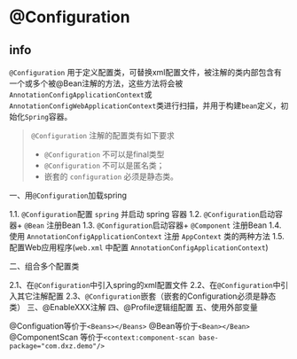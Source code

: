 # @Configuration

## info

`@Configuration` 用于定义配置类，可替换xml配置文件，被注解的类内部包含有一个或多个被@Bean注解的方法，这些方法将会被`AnnotationConfigApplicationContext`或`AnnotationConfigWebApplicationContext`类进行扫描，并用于构建`bean`定义，初始化`Spring`容器。

> `@Configuration` 注解的配置类有如下要求
>
> - `@Configuration` 不可以是final类型
> - `@Configuration` 不可以是匿名类；
> - 嵌套的 `configuration` 必须是静态类。

一、用`@Configuration`加载spring

1.1. `@Configuration`配置 `spring` 并启动 spring 容器
1.2. `@Configuration`启动容器+ `@Bean` 注册Bean
1.3. `@Configuration`启动容器+ `@Component` 注册Bean
1.4. 使用 `AnnotationConfigApplicationContext` 注册 `AppContext` 类的两种方法
1.5. 配置Web应用程序(`web.xml` 中配置 `AnnotationConfigApplicationContext`)

二、组合多个配置类

2.1、在`@Configuration`中引入spring的xml配置文件
2.2、在`@Configuration`中引入其它注解配置
2.3、`@Configuration`嵌套（嵌套的Configuration必须是静态类）
三、@EnableXXX注解
四、@Profile逻辑组配置
五、使用外部变量







@Configuation等价于`<Beans></Beans>`
@Bean等价于`<Bean></Bean>`
@ComponentScan 等价于`<context:component-scan base-package="com.dxz.demo"/>`
